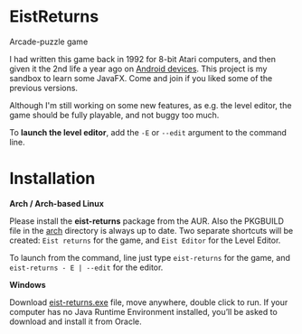 # EistReturns
Arcade-puzzle game

I had written this game back in 1992 for 8-bit Atari computers, 
and then given it the 2nd life a year ago on [Android devices](https://play.google.com/store/apps/details?id=pl.nwg.dev.eist).
This project is my sandbox to learn some JavaFX. Come and join if you liked some of the previous 
versions.

Although I'm still working on some new features, as e.g. the level editor, 
the game should be fully playable, and not buggy too much.

To **launch the level editor**, add the `-E` or `--edit` argument to the command line.

Installation
===============

**Arch / Arch-based Linux**

Please install the **eist-returns** package from the AUR. Also the PKGBUILD file in the 
[arch](https://github.com/nwg-piotr/EistReturns/tree/master/arch) directory is always up to date. 
Two separate shortcuts will be created: `Eist returns` for the game, and `Eist Editor` for the Level Editor.

To launch from the command, line just type `eist-returns` for the game, and `eist-returns - E | --edit` for the editor.

**Windows**

Download [eist-returns.exe](https://github.com/nwg-piotr/EistReturns/raw/master/windows/eist-returns.exe) file,
move anywhere, double click to run. If your computer has no Java Runtime Environment installed, 
you’ll be asked to download and install it from Oracle.